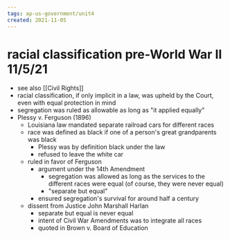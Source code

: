 ```yaml
---
tags: ap-us-government/unit4 
created: 2021-11-05
---
```


# racial classification pre-World War II 11/5/21

- see also [[Civil Rights]]
- racial classification, if only implicit in a law, was upheld by the Court, even with equal protection in mind
- segregation was ruled as allowable as long as "it applied equally"
- Plessy v. Ferguson (1896)
	- Louisiana law mandated separate railroad cars for different races
	- race was defined as black if one of a person's great grandparents was black
		- Plessy was by definition black under the law
		- refused to leave the white car
	- ruled in favor of Ferguson
		- argument under the 14th Amendment
			- segregation was allowed as long as the services to the different races were equal (of course, they were never equal)
			- "separate but equal"
		- ensured segregation's survival for around half a century
	- dissent from Justice John Marshall Harlan
		- separate but equal is never equal
		- intent of Civil War Amendments was to integrate all races
		- quoted in Brown v. Board of Education 
